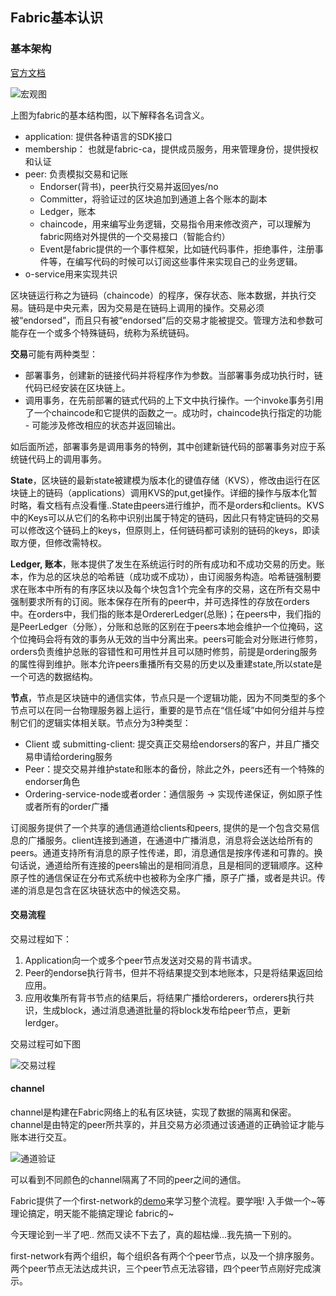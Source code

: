 ## Fabric基本认识



### 基本架构



[官方文档](http://hyperledger-fabric.readthedocs.io/en/master/arch-deep-dive.html)



![宏观图](C:\Users\YX\Desktop\note\fabric_macro.jpg)

上图为fabric的基本结构图，以下解释各名词含义。

+ application: 提供各种语言的SDK接口
+ membership： 也就是fabric-ca，提供成员服务，用来管理身份，提供授权和认证
+ peer: 负责模拟交易和记账
  - Endorser(背书)，peer执行交易并返回yes/no
  - Committer，将验证过的区块追加到通道上各个账本的副本
  - Ledger，账本
  - chaincode，用来编写业务逻辑，交易指令用来修改资产，可以理解为fabric网络对外提供的一个交易接口（智能合约）
  - Event是fabric提供的一个事件框架，比如链代码事件，拒绝事件，注册事件等，在编写代码的时候可以订阅这些事件来实现自己的业务逻辑。
+ o-service用来实现共识



区块链运行称之为链码（chaincode）的程序，保存状态、账本数据，并执行交易。链码是中央元素，因为交易是在链码上调用的操作。交易必须被“endorsed”，而且只有被“endorsed”后的交易才能被提交。管理方法和参数可能存在一个或多个特殊链码，统称为系统链码。

**交易**可能有两种类型：

- 部署事务，创建新的链接代码并将程序作为参数。当部署事务成功执行时，链代码已经安装在区块链上。
- 调用事务，在先前部署的链式代码的上下文中执行操作。一个invoke事务引用了一个chaincode和它提供的函数之一。成功时，chaincode执行指定的功能 - 可能涉及修改相应的状态并返回输出。

如后面所述，部署事务是调用事务的特例，其中创建新链代码的部署事务对应于系统链代码上的调用事务。

**State**，区块链的最新state被建模为版本化的键值存储（KVS），修改由运行在区块链上的链码（applications）调用KVS的put,get操作。详细的操作与版本化暂时略，看文档有点没看懂..State由peers进行维护，而不是orders和clients。KVS中的Keys可以从它们的名称中识别出属于特定的链码，因此只有特定链码的交易可以修改这个链码上的keys，但原则上，任何链码都可读别的链码的keys，即读取方便，但修改需特权。



**Ledger, 账本**，账本提供了发生在系统运行时的所有成功和不成功交易的历史。账本，作为总的区块总的哈希链（成功或不成功），由订阅服务构造。哈希链强制要求在账本中所有的有序区块以及每个块包含1个完全有序的交易，这在所有交易中强制要求所有的订阅。账本保存在所有的peer中，并可选择性的存放在orders中。在orders中，我们指的账本是OrdererLedger(总账)；在peers中，我们指的是PeerLedger（分账），分账和总账的区别在于peers本地会维护一个位掩码，这个位掩码会将有效的事务从无效的当中分离出来。peers可能会对分账进行修剪，orders负责维护总账的容错性和可用性并且可以随时修剪，前提是ordering服务的属性得到维护。账本允许peers重播所有交易的历史以及重建state,所以state是一个可选的数据结构。



**节点**，节点是区块链中的通信实体，节点只是一个逻辑功能，因为不同类型的多个节点可以在同一台物理服务器上运行，重要的是节点在“信任域”中如何分组并与控制它们的逻辑实体相关联。节点分为3种类型：

+ Client 或 submitting-client: 提交真正交易给endorsers的客户，并且广播交易申请给ordering服务
+ Peer：提交交易并维护state和账本的备份，除此之外，peers还有一个特殊的endorser角色
+ Ordering-service-node或者order：通信服务 -> 实现传递保证，例如原子性或者所有的order广播



订阅服务提供了一个共享的通信通道给clients和peers, 提供的是一个包含交易信息的广播服务。client连接到通道，在通道中广播消息，消息将会送达给所有的peers。通道支持所有消息的原子性传递，即，消息通信是按序传递和可靠的。换句话说，通道给所有连接的peers输出的是相同消息，且是相同的逻辑顺序。这种原子性的通信保证在分布式系统中也被称为全序广播，原子广播，或者是共识。传递的消息是包含在区块链状态中的候选交易。



#### 交易流程

交易过程如下：

1. Application向一个或多个peer节点发送对交易的背书请求。
2. Peer的endorse执行背书，但并不将结果提交到本地账本，只是将结果返回给应用。
3. 应用收集所有背书节点的结果后，将结果广播给orderers，orderers执行共识，生成block，通过消息通道批量的将block发布给peer节点，更新lerdger。

交易过程可如下图

![交易过程](C:\Users\YX\Desktop\note\fabric_peer.jpg)



#### channel

channel是构建在Fabric网络上的私有区块链，实现了数据的隔离和保密。channel是由特定的peer所共享的，并且交易方必须通过该通道的正确验证才能与账本进行交互。

![通道验证](C:\Users\YX\Desktop\note\fabric_channels.jpg)

可以看到不同颜色的channel隔离了不同的peer之间的通信。



Fabric提供了一个first-network的<u>demo</u>来学习整个流程。要学哦! 入手做一个~等理论搞定，明天能不能搞定理论 fabric的~ 

今天理论到一半了吧.. 然而又读不下去了，真的超枯燥...我先搞一下别的。

first-network有两个组织，每个组织各有两个个peer节点，以及一个排序服务。两个peer节点无法达成共识，三个peer节点无法容错，四个peer节点刚好完成演示。